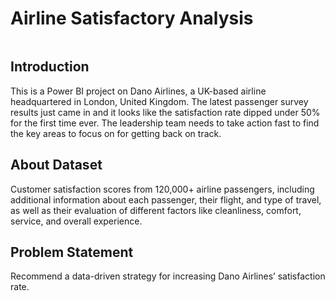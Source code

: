 # Airline Satisfactory Analysis

![]()
## Introduction

This is a Power BI project on Dano Airlines, a UK-based airline headquartered in London, United Kingdom. The latest passenger survey results just came in and it looks like the satisfaction rate dipped under 50% for the first time ever. The leadership team needs to take action fast to find the key areas to focus on for getting back on track.

## About Dataset

Customer satisfaction scores from 120,000+ airline passengers, including additional information about each passenger, their flight, and type of travel, as well as their evaluation of different factors like cleanliness, comfort, service, and overall experience.

## Problem Statement

Recommend a data-driven strategy for increasing Dano Airlines’ satisfaction rate.
